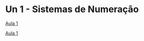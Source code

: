 # Un 1 - Sistemas de Numeração

[Aula 1](aula1.html)

[Aula 1](https:&#x2F;&#x2F;www.canva.com&#x2F;design&#x2F;DAFZ2W7BAv0&#x2F;view?embed)
